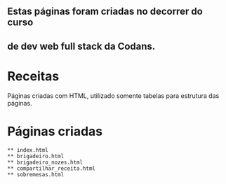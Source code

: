 ## Estas páginas foram criadas no decorrer do curso
## de dev web full stack da Codans.

# Receitas
Páginas criadas com HTML, utilizado somente tabelas para estrutura das páginas. 

# Páginas criadas
    ** index.html
    ** brigadeiro.html
    ** brigadeiro_nozes.html
    ** compartilhar_receita.html
    ** sobremesas.html

